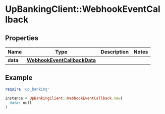 # UpBankingClient::WebhookEventCallback

## Properties

| Name | Type | Description | Notes |
| ---- | ---- | ----------- | ----- |
| **data** | [**WebhookEventCallbackData**](WebhookEventCallbackData.md) |  |  |

## Example

```ruby
require 'up_banking'

instance = UpBankingClient::WebhookEventCallback.new(
  data: null
)
```

